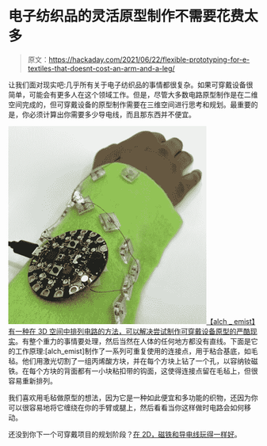 # 电子纺织品的灵活原型制作不需要花费太多

> 原文：<https://hackaday.com/2021/06/22/flexible-prototyping-for-e-textiles-that-doesnt-cost-an-arm-and-a-leg/>

让我们面对现实吧:几乎所有关于电子纺织品的事情都很复杂。如果可穿戴设备很简单，可能会有更多人在这个领域工作。但是，尽管大多数电路原型制作是在二维空间完成的，但可穿戴设备的原型制作需要在三维空间进行思考和规划。最重要的是，你必须计算出你需要多少导电线，而且那东西并不便宜。

[![](img/48d1257f9c77c913eaa8ddb0aa1b44fc.png)](https://hackaday.com/wp-content/uploads/2021/06/wearable-prototyping-600.jpg)[【alch _ emist】有一种在 3D 空间中排列电路的方法，可以解决尝试制作可穿戴设备原型的严酷现实](https://www.instructables.com/Arrangeable-Prototype-Board-for-E-textiles/)。有整个重力的事情要处理，然后当然在人体的任何地方都没有直线。下面是它的工作原理:[alch_emist]制作了一系列可重复使用的连接点，用于粘合基底，如毛毡。他们用激光切割了一组丙烯酸方块，并在每个方块上钻了一个孔，以容纳钕磁铁。在每个方块的背面都有一小块粘扣带的钩面，这使得连接点留在毛毡上，但很容易重新排列。

我们喜欢用毛毡做原型的想法，因为它是一种如此便宜和多功能的织物，还因为你可以很容易地将它缠绕在你的手臂或腿上，然后看看当你这样做时电路会如何移动。

还没到你下一个可穿戴项目的规划阶段？[在 2D，磁铁和导电线玩得一样好](https://hackaday.com/2020/02/26/magnets-make-prototyping-e-textiles-a-snap/)。